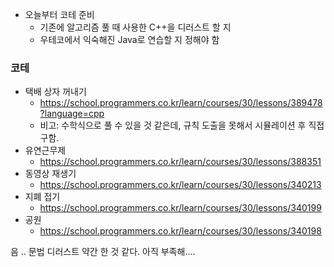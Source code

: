- 오늘부터 코테 준비
	- 기존에 알고리즘 풀 때 사용한 C++을 디러스트 할 지
	- 우테코에서 익숙해진 Java로 연습할 지 정해야 함




### 코테
- 택배 상자 꺼내기
	-  https://school.programmers.co.kr/learn/courses/30/lessons/389478?language=cpp
	- 비고: 수학식으로 풀 수 있을 것 같은데, 규칙 도출을 못해서 시뮬레이션 후 직접 구함.
- 유연근무제
	- https://school.programmers.co.kr/learn/courses/30/lessons/388351
- 동영상 재생기
	- https://school.programmers.co.kr/learn/courses/30/lessons/340213
- 지폐 접기
	- https://school.programmers.co.kr/learn/courses/30/lessons/340199
- 공원
	- https://school.programmers.co.kr/learn/courses/30/lessons/340198

음 .. 문법 디러스트 약간 한 것 같다.
아직 부족해....